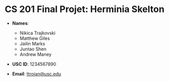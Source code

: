 # CS 201 Final Projet: Herminia Skelton

- **Names**:
    + Nikica Trajkovski
    + Matthew Giles
    + Jailin Marks
    + Juntao Shen
    + Andrew Maney




- **USC ID**: 1234567890
- **Email**: ttrojan@usc.edu
